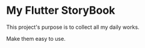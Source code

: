 # My Flutter StoryBook

This project's purpose is to collect all my daily works.

Make them easy to use.
